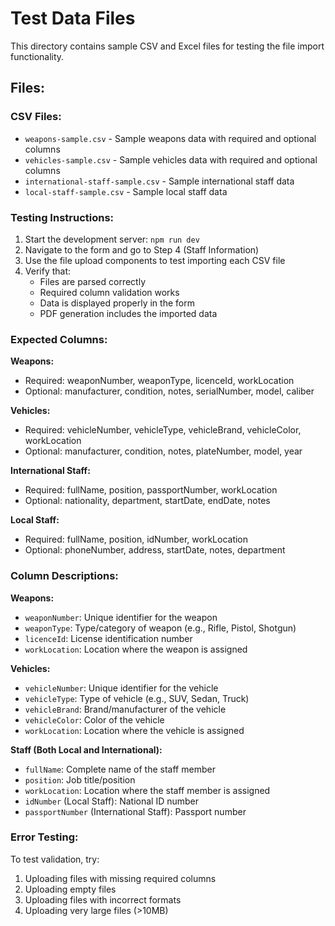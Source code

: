 # Test Data Files

This directory contains sample CSV and Excel files for testing the file import functionality.

## Files:

### CSV Files:
- `weapons-sample.csv` - Sample weapons data with required and optional columns
- `vehicles-sample.csv` - Sample vehicles data with required and optional columns
- `international-staff-sample.csv` - Sample international staff data
- `local-staff-sample.csv` - Sample local staff data

### Testing Instructions:

1. Start the development server: `npm run dev`
2. Navigate to the form and go to Step 4 (Staff Information)
3. Use the file upload components to test importing each CSV file
4. Verify that:
   - Files are parsed correctly
   - Required column validation works
   - Data is displayed properly in the form
   - PDF generation includes the imported data

### Expected Columns:

**Weapons:**
- Required: weaponNumber, weaponType, licenceId, workLocation
- Optional: manufacturer, condition, notes, serialNumber, model, caliber

**Vehicles:**
- Required: vehicleNumber, vehicleType, vehicleBrand, vehicleColor, workLocation
- Optional: manufacturer, condition, notes, plateNumber, model, year

**International Staff:**
- Required: fullName, position, passportNumber, workLocation
- Optional: nationality, department, startDate, endDate, notes

**Local Staff:**
- Required: fullName, position, idNumber, workLocation
- Optional: phoneNumber, address, startDate, notes, department

### Column Descriptions:

**Weapons:**
- `weaponNumber`: Unique identifier for the weapon
- `weaponType`: Type/category of weapon (e.g., Rifle, Pistol, Shotgun)
- `licenceId`: License identification number
- `workLocation`: Location where the weapon is assigned

**Vehicles:**
- `vehicleNumber`: Unique identifier for the vehicle
- `vehicleType`: Type of vehicle (e.g., SUV, Sedan, Truck)
- `vehicleBrand`: Brand/manufacturer of the vehicle
- `vehicleColor`: Color of the vehicle
- `workLocation`: Location where the vehicle is assigned

**Staff (Both Local and International):**
- `fullName`: Complete name of the staff member
- `position`: Job title/position
- `workLocation`: Location where the staff member is assigned
- `idNumber` (Local Staff): National ID number
- `passportNumber` (International Staff): Passport number

### Error Testing:

To test validation, try:
1. Uploading files with missing required columns
2. Uploading empty files
3. Uploading files with incorrect formats
4. Uploading very large files (>10MB)